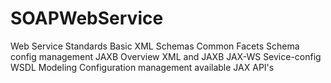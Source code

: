 SOAPWebService
==============
Web Service Standards
Basic XML Schemas
Common Facets
Schema config management
JAXB Overview
XML and JAXB
JAX-WS
Sevice-config
WSDL
Modeling
Configuration management
available JAX API's
